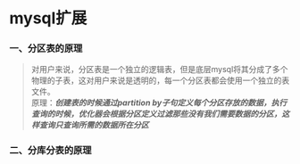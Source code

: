 # mysql扩展

### 一、分区表的原理
> 对用户来说，分区表是一个独立的逻辑表，但是底层mysql将其分成了多个物理的子表，这对用户来说是透明的，每一个分区表都会使用一个独立的表文件。  
原理：***创建表的时候通过partition by子句定义每个分区存放的数据，执行查询的时候，优化器会根据分区定义过滤那些没有我们需要数据的分区，这样查询只查询所需的数据所在分区***

### 二、分库分表的原理